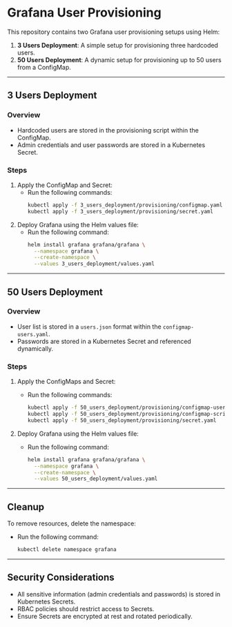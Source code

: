 # Grafana User Provisioning

This repository contains two Grafana user provisioning setups using Helm:
1. **3 Users Deployment**: A simple setup for provisioning three hardcoded users.
2. **50 Users Deployment**: A dynamic setup for provisioning up to 50 users from a ConfigMap.

---

## **3 Users Deployment**

### Overview
- Hardcoded users are stored in the provisioning script within the ConfigMap.
- Admin credentials and user passwords are stored in a Kubernetes Secret.

### Steps
1. Apply the ConfigMap and Secret:
   - Run the following commands:
     ```bash
     kubectl apply -f 3_users_deployment/provisioning/configmap.yaml
     kubectl apply -f 3_users_deployment/provisioning/secret.yaml
     ```
2. Deploy Grafana using the Helm values file:
   - Run the following command:
     ```bash
     helm install grafana grafana/grafana \
       --namespace grafana \
       --create-namespace \
       --values 3_users_deployment/values.yaml
     ```
---

## **50 Users Deployment**

### Overview
- User list is stored in a `users.json` format within the `configmap-users.yaml`.
- Passwords are stored in a Kubernetes Secret and referenced dynamically.

### Steps
1. Apply the ConfigMaps and Secret:
   - Run the following commands:
     ```bash
     kubectl apply -f 50_users_deployment/provisioning/configmap-users.yaml
     kubectl apply -f 50_users_deployment/provisioning/configmap-script.yaml
     kubectl apply -f 50_users_deployment/provisioning/secret.yaml
     ```

2. Deploy Grafana using the Helm values file:
   - Run the following command:
     ```bash
     helm install grafana grafana/grafana \
       --namespace grafana \
       --create-namespace \
       --values 50_users_deployment/values.yaml
     ```
---

## Cleanup

To remove resources, delete the namespace:
- Run the following command:
  ```bash
  kubectl delete namespace grafana
  ```
---

## Security Considerations
- All sensitive information (admin credentials and passwords) is stored in Kubernetes Secrets.
- RBAC policies should restrict access to Secrets.
- Ensure Secrets are encrypted at rest and rotated periodically.
